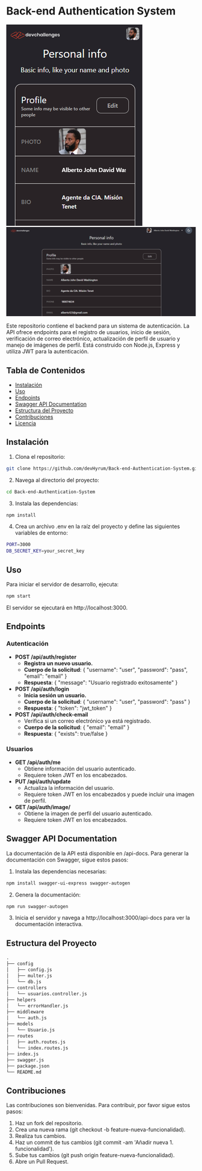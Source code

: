 # Back-end Authentication System
![mobile](./public/mobile.png)
![desktop](./public/desktop.png)

Este repositorio contiene el backend para un sistema de autenticación. La API ofrece endpoints para el registro de usuarios, inicio de sesión, verificación de correo electrónico, actualización de perfil de usuario y manejo de imágenes de perfil. Está construido con Node.js, Express y utiliza JWT para la autenticación.

## Tabla de Contenidos

- [Instalación](#instalación)
- [Uso](#uso)
- [Endpoints](#endpoints)
- [Swagger API Documentation](#swagger-api-documentation)
- [Estructura del Proyecto](#estructura-del-proyecto)
- [Contribuciones](#contribuciones)
- [Licencia](#licencia)

## Instalación

1. Clona el repositorio:

```bash
git clone https://github.com/devHyrum/Back-end-Authentication-System.git
```
2. Navega al directorio del proyecto:
```bash
cd Back-end-Authentication-System
```
3. Instala las dependencias:
```bash
npm install
```
4. Crea un archivo .env en la raíz del proyecto y define las siguientes variables de entorno:
```bash
PORT=3000
DB_SECRET_KEY=your_secret_key
```

## Uso
Para iniciar el servidor de desarrollo, ejecuta:
```bash
npm start
```
El servidor se ejecutará en http://localhost:3000.

## Endpoints
### Autenticación
- **POST /api/auth/register**
    - **Registra un nuevo usuario.**
    - **Cuerpo de la solicitud**: { "username": "user", "password": "pass", "email": "email" }
    - **Respuesta**: { "message": "Usuario registrado exitosamente" }
- **POST /api/auth/login**
    - **Inicia sesión un usuario.**
    - **Cuerpo de la solicitud**: { "username": "user", "password": "pass" }
    - **Respuesta**: { "token": "jwt_token" }
- **POST /api/auth/check-email**
    - Verifica si un correo electrónico ya está registrado.
    - **Cuerpo de la solicitud**: { "email": "email" }
    - **Respuesta**: { "exists": true/false }
### Usuarios
- **GET /api/auth/me**
    - Obtiene información del usuario autenticado.
    - Requiere token JWT en los encabezados.
- **PUT /api/auth/update**
    - Actualiza la información del usuario.
    - Requiere token JWT en los encabezados y puede incluir una imagen de perfil.
- **GET /api/auth/image/**
    - Obtiene la imagen de perfil del usuario autenticado.
    - Requiere token JWT en los encabezados.

## Swagger API Documentation
La documentación de la API está disponible en /api-docs. Para generar la documentación con Swagger, sigue estos pasos:

1. Instala las dependencias necesarias:
```bash
npm install swagger-ui-express swagger-autogen
```
2. Genera la documentación:
```bash
npm run swagger-autogen
```
3. Inicia el servidor y navega a http://localhost:3000/api-docs para ver la documentación interactiva.

## Estructura del Proyecto
```plaintext
.
├── config
│   ├── config.js
│   ├── multer.js
│   └── db.js
├── controllers
│   └── usuarios.controller.js
├── helpers
│   └── errorHandler.js
├── middleware
│   └── auth.js
├── models
│   └── Usuario.js
├── routes
│   ├── auth.routes.js
│   └── index.routes.js
├── index.js
├── swagger.js
├── package.json
└── README.md
```
## Contribuciones
Las contribuciones son bienvenidas. Para contribuir, por favor sigue estos pasos:

1. Haz un fork del repositorio.
2. Crea una nueva rama (git checkout -b feature-nueva-funcionalidad).
3. Realiza tus cambios.
4. Haz un commit de tus cambios (git commit -am 'Añadir nueva 1. funcionalidad').
5. Sube tus cambios (git push origin feature-nueva-funcionalidad).
6. Abre un Pull Request.